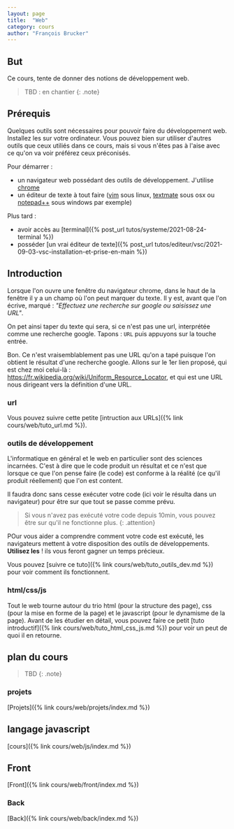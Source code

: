 ```yaml
---
layout: page
title:  "Web"
category: cours
author: "François Brucker"
---
```


## But

Ce cours, tente de donner des notions de développement web.

> TBD : en chantier
{: .note}

## Prérequis

Quelques outils sont nécessaires pour pouvoir faire du développement web. Installez les sur votre ordinateur. Vous pouvez bien sur utiliser d'autres outils que ceux utiliés dans ce cours, mais si vous n'êtes pas à l'aise avec ce qu'on va voir préférez ceux préconisés.

Pour démarrer :

* un navigateur web possédant des outils de développement. J'utilise [chrome](https://www.google.fr/chrome/)
* un éditeur de texte à tout faire ([vim](https://www.vim.org/) sous linux, [textmate](https://macromates.com/) sous osx ou [notepad++](https://notepad-plus-plus.org/) sous windows par exemple)

Plus tard :

* avoir accès au [terminal]({% post_url tutos/systeme/2021-08-24-terminal %})
* posséder [un vrai éditeur de texte]({% post_url tutos/editeur/vsc/2021-09-03-vsc-installation-et-prise-en-main %})

## Introduction

Lorsque l'on ouvre une fenêtre du navigateur chrome, dans le haut de la fenêtre il y a un champ où l'on peut marquer du texte. Il y est, avant que l'on écrive,  marqué : *"Effectuez une recherche sur google ou saisissez une URL"*.

On pet ainsi taper du texte qui sera, si ce n'est pas une url, interprétée comme une recherche google. Tapons : `URL` puis appuyons sur la touche entrée.

Bon. Ce n'est vraisemblablement pas une URL qu'on a tapé puisque l'on obtient le résultat d'une recherche google. Allons sur le 1er lien proposé, qui est chez moi celui-là : <https://fr.wikipedia.org/wiki/Uniform_Resource_Locator>, et qui est une URL nous dirigeant vers la définition d'une URL.

### url

Vous pouvez suivre cette petite [intruction aux URLs]({% link cours/web/tuto_url.md %}).

### outils de développement

L'informatique en général et le web en particulier sont des sciences incarnées. C'est à dire que le code produit un résultat et ce n'est que lorsque ce que l'on pense faire (le code) est conforme à la réalité (ce qu'il produit réellement) que l'on est content.

Il faudra donc sans cesse exécuter votre code (ici voir le résulta dans un navigateur) pour être sur que tout se passe comme prévu.

> Si vous n'avez pas exécuté votre code depuis 10min, vous pouvez être sur qu'il ne fonctionne plus.
{: .attention}

POur vous aider a comprendre comment votre code est exécuté, les navigateurs mettent à votre disposition des outils de développements. **Utilisez les** ! ils vous feront gagner un temps précieux.

Vous pouvez [suivre ce tuto]({% link cours/web/tuto_outils_dev.md %}) pour voir comment ils fonctionnent.

### html/css/js

Tout le web tourne autour du trio html (pour la structure des page), css (pour la mise en forme de la page) et le javascript (pour le dynamisme de la page). Avant de les étudier en détail, vous pouvez faire ce petit [tuto introductif]({% link cours/web/tuto_html_css_js.md %}) pour voir un peut de quoi il en retourne.

## plan du cours

> TBD
{: .note}

### projets

[Projets]({% link cours/web/projets/index.md %})

## langage javascript

[cours]({% link cours/web/js/index.md %})

## Front

[Front]({% link cours/web/front/index.md %})

### Back

[Back]({% link cours/web/back/index.md %})
